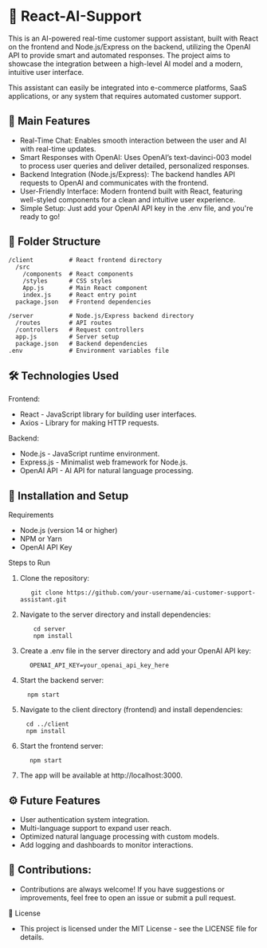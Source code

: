 # 🧠 React-AI-Support

This is an AI-powered real-time customer support assistant, built with React on the frontend and Node.js/Express on the backend, utilizing the OpenAI API to provide smart and automated responses. The project aims to showcase the integration between a high-level AI model and a modern, intuitive user interface.

This assistant can easily be integrated into e-commerce platforms, SaaS applications, or any system that requires automated customer support.

## 🚀 Main Features
- Real-Time Chat: Enables smooth interaction between the user and AI with real-time updates.
- Smart Responses with OpenAI: Uses OpenAI’s text-davinci-003 model to process user queries and deliver detailed, personalized responses.
- Backend Integration (Node.js/Express): The backend handles API requests to OpenAI and communicates with the frontend.
- User-Friendly Interface: Modern frontend built with React, featuring well-styled components for a clean and intuitive user experience.
- Simple Setup: Just add your OpenAI API key in the .env file, and you're ready to go!

## 📂  Folder Structure

```
/client          # React frontend directory
  /src
    /components  # React components
    /styles      # CSS styles
    App.js       # Main React component
    index.js     # React entry point
  package.json   # Frontend dependencies

/server          # Node.js/Express backend directory
  /routes        # API routes
  /controllers   # Request controllers
  app.js         # Server setup
  package.json   # Backend dependencies
.env             # Environment variables file
```

## 🛠️ Technologies Used

Frontend:
- React - JavaScript library for building user interfaces.
- Axios - Library for making HTTP requests.
  
Backend:
- Node.js - JavaScript runtime environment.
- Express.js - Minimalist web framework for Node.js.
- OpenAI API - AI API for natural language processing.
  
## 🔧 Installation and Setup
Requirements
- Node.js (version 14 or higher)
- NPM or Yarn
- OpenAI API Key

Steps to Run

1. Clone the repository:
   
   ```
      git clone https://github.com/your-username/ai-customer-support-assistant.git
    ```

2. Navigate to the server directory and install dependencies:

```
       cd server
       npm install
```

3. Create a .env file in the server directory and add your OpenAI API key:

```
      OPENAI_API_KEY=your_openai_api_key_here
```

4. Start the backend server:

   ```
     npm start

   ```

5. Navigate to the client directory (frontend) and install dependencies:

```
     cd ../client
     npm install 
```

6. Start the frontend server:
   
```
      npm start
```
7. The app will be available at http://localhost:3000.

## ⚙️ Future Features
- User authentication system integration.
- Multi-language support to expand user reach.
- Optimized natural language processing with custom models.
- Add logging and dashboards to monitor interactions.

## 🤝 Contributions:
- Contributions are always welcome! If you have suggestions or improvements, feel free to open an issue or submit a pull request.

📝 License
- This project is licensed under the MIT License - see the LICENSE file for details.



